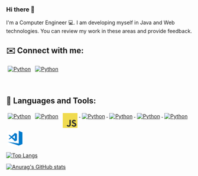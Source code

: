 ### Hi there 👋

I'm a Computer Engineer 💻. I am developing myself in Java and Web technologies. You can review my work in these areas and provide feedback.


## ✉️ Connect with me:


<p align="left">
 <a href="https://www.linkedin.com/in/kubra-daskin/" target="_blank" rel="noopener noreferrer"> <img src="https://cdn.jsdelivr.net/npm/simple-icons@v3/icons/linkedin.svg" alt="Python" height="40" style="vertical-align:top; margin:4px"></a>
 <a href="https://github.com/kubradaskin"> <img src="https://cdn.jsdelivr.net/npm/simple-icons@v3/icons/github.svg" alt="Python" height="40" style="vertical-align:top; margin:4px"></a>
</p>


<br />

## 🧰 Languages and Tools:
<p align="left">
<a href="https://github.com/kubradaskin"> <img src="https://cdn.jsdelivr.net/npm/simple-icons@v3/icons/github.svg" alt="Python" height="40" style="vertical-align:top; margin:4px"></a>
<a href="https://www.w3schools.com/html/"> <img src="https://cdn.jsdelivr.net/npm/simple-icons@3.13.0/icons/html5.svg" alt="Python" height="40" style="vertical-align:top; margin:4px"></a>
<a href="https://www.javascript.com/"> <img src="https://raw.githubusercontent.com/github/explore/80688e429a7d4ef2fca1e82350fe8e3517d3494d/topics/javascript/javascript.png" alt="Python" height="40" style="vertical-align:top; margin:4px">
<a href="https://www.arduino.cc/"><img src="https://cdn.jsdelivr.net/npm/simple-icons@3.13.0/icons/arduino.svg" alt="Python" height="40" style="vertical-align:top; margin:4px">
<a href="https://getbootstrap.com/"><img src="https://cdn.jsdelivr.net/npm/simple-icons@3.13.0/icons/bootstrap.svg" alt="Python" height="40" style="vertical-align:top; margin:4px">
<a href="https://www.java.com/tr/"><img src="https://cdn.jsdelivr.net/npm/simple-icons@3.13.0/icons/java.svg" alt="Python" height="40" style="vertical-align:top; margin:4px">
<a href="https://www.w3schools.com/css/"><img src="https://cdn.jsdelivr.net/npm/simple-icons@3.13.0/icons/css3.svg" alt="Python" height="40" style="vertical-align:top; margin:4px">
<a href="https://code.visualstudio.com/"><img src="https://raw.githubusercontent.com/github/explore/80688e429a7d4ef2fca1e82350fe8e3517d3494d/topics/visual-studio-code/visual-studio-code.png" alt="Python" height="40" style="vertical-align:top; margin:4px">
</p>

[![Top Langs](https://github-readme-stats.vercel.app/api/top-langs/?username=kubradaskin)](https://github.com/anuraghazra/github-readme-stats)

[![Anurag's GitHub stats](https://github-readme-stats.vercel.app/api?username=kubradaskin)](https://github.com/anuraghazra/github-readme-stats)
